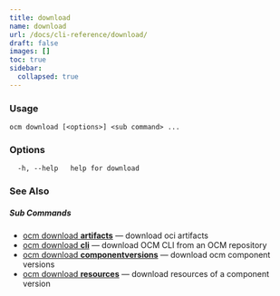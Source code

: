 ```yaml
---
title: download
name: download
url: /docs/cli-reference/download/
draft: false
images: []
toc: true
sidebar:
  collapsed: true
---
```

### Usage

```
ocm download [<options>] <sub command> ...
```

### Options

```
  -h, --help   help for download
```

### See Also



##### Sub Commands

* [ocm download <b>artifacts</b>](/docs/cli-reference/download/artifacts/)	 &mdash; download oci artifacts
* [ocm download <b>cli</b>](/docs/cli-reference/download/cli/)	 &mdash; download OCM CLI from an OCM repository
* [ocm download <b>componentversions</b>](/docs/cli-reference/download/componentversions/)	 &mdash; download ocm component versions
* [ocm download <b>resources</b>](/docs/cli-reference/download/resources/)	 &mdash; download resources of a component version

